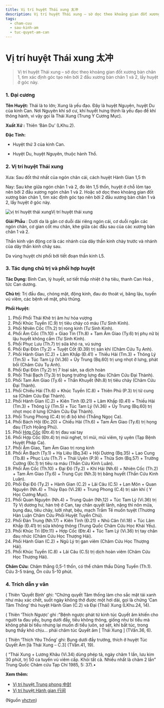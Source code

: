```yaml
---
title: Vị trí huyệt Thái xung 太冲
description: Vị trí huyệt Thái xung – sờ dọc theo khoảng gian đốt xương bàn chân 1, tìm xác định góc tạo nên bởi 2 đầu xương bàn chân 1 và 2, lấy huyệt ở góc này.
tags:
  - cham-cuu
  - sau-kinh-am
  - tuc-quyet-am-can
---
```


# Vị trí huyệt Thái xung 太冲 

> Vị trí huyệt Thái xung – sờ dọc theo khoảng gian đốt xương bàn chân 1, tìm xác định góc tạo nên bởi 2 đầu xương bàn chân 1 và 2, lấy huyệt ở góc này.

### 1. Đại cương

**Tên Huyệt:** Thái là to lớn; Xung là yếu đạo. Đây là huyệt Nguyên, huyệt Du của kinh Can. Nơi Nguyên khí sở cư, khí huyết hưng thịnh là yếu đạo để khí thông hành, vì vậy gọi là Thái Xung (Trung Y Cương Mục).

**Xuất Xứ :** Thiên ‘Bản Du’ (LKhu.2).

**Đặc Tính:**

+ Huyệt thứ 3 của kinh Can.

+ Huyệt Du, huyệt Nguyên, thuộc hành Thổ.

### 2. Vị trí huyệt Thái xung

Xưa: Sau đốt thứ nhất của ngón chân cái, cách huyệt Hành Gian 1,5 th

Nay: Sau khe giữa ngón chân 1 và 2, đo lên 1,5 thốn, huyệt ở chỗ lõm tạo nên bởi 2 đầu xương ngón chân 1 và 2. Hoặc sờ dọc theo khoảng gian đốt xương bàn chân 1, tìm xác định góc tạo nên bởi 2 đầu xương bàn chân 1 và 2, lấy huyệt ở góc này.

![vị trí huyệt thái xung](/imgs/yhctvn/vi-tri-huyet-thai-xung-300x168.jpg)Vị trí huyệt thái xung

**Giải Phẫu** : Dưới da là gân cơ duỗi dài riêng ngón cái, cơ duỗi ngắn các ngón chân, cơ gian cốt mu chân, khe giữa các đầu sau của các xương bàn chân 1 và 2.

Thần kinh vận động cơ là các nhánh của dây thần kinh chày trước và nhánh của dây thần kinh chày sau.

Da vùng huyệt chi phối bởi tiết đoạn thần kinh L5.

### 3. Tác dụng chủ trị và phối hợp huyệt

**Tác Dụng:** Bình Can, lý huyết, sơ tiết thấp nhiệt ở hạ tiêu, thanh Can Hoả , tức Can dương.

**Chủ trị**: Trị đầu đau, chóng mặt, động kinh, đau do thoát vị, băng lậu, tuyến vú viêm, các bệnh về mặt, phù thũng.

**Phối Huyệt:**

1. Phối Phối Thái Khê trị âm hư hỏa vượng
2. Phối Khúc Tuyền (C.9) trị tiêu chảy có máu (Tư Sinh Kinh).
3. Phối Nhiên Cốc (Th.2) trị rong kinh (Tư Sinh Kinh).
4. Phối Âm Cốc (Th.10) + Giao Tín (Th.8) + Tam Âm Giao (Ty.6) trị phụ nữ bị lậu huyết không cầm (Tư Sinh Kinh).
5. Phối Phục Lưu (Th.7) trị sữa khó ra, vú sưng
6. Phối Đại Đôn (Ty.2) + Tuyệt Cốt (Đ.39) trị sán khí (Châm Cứu Tụ Anh).
7. Phối Hành Gian (C.2) + Lâm Khấp (Đ.41) + Thiếu Hải (Tm.3) + Thông Lý (Tm.5) + Túc Tam Lý (Vi.36) + Ủy Trung (Bq.60) trị ung nhọt ở lưng, phát bối (Châm Cứu Tụ Anh).
8. Phối Đại Đôn (Ty.2) trị 7 loại sán, sa dịch hoàn
9. Phối Thái Bạch (Ty.3) trị bụng trướng lưng đau (Châm Cứu Đại Thành).
10. Phối Tam Âm Giao (Ty.6) + Thần Khuyết (Nh.8) trị tiêu chảy (Châm Cứu Đại Thành).
11. Phối Chiếu Hải (Th.6) + Khúc Tuyền (C.8) + Thiên Phủ (P.3) trị tử cung sa (Châm Cứu Đại Thành).
12. Phối Hành Gian (C.2) + Kiên Tỉnh (Đ.21) + Lâm Khấp (Đ.41) + Thiếu Hải (Tm.3) + Thông Lý (Tm.5) + Túc Tam Lý (Vi.36) + Ủy Trung (Bq.60) trị nhọt mọc ở lưng (Châm Cứu Đại Thành).
13. Phối Trung Phong (C.4) trị đi bộ khó (Thắng Ngọc Ca).
14. Phối Bách Hội (Đc.20) + Chiếu Hải (Th.6) + Tam Âm Giao (Ty.6) trị họng đau (Tịch Hoằng Phú).
15. Phối [Hợp Cốc](/yhctvn/huyet-hop-coc-%e5%90%88-%e8%b0%b7/) (Đtr.4) trị đau vai tay
16. Phối Hợp Cốc (Đtr.4) trị mũi nghẹt, trĩ mũi, mũi viêm, tỷ uyên (Tạp Bệnh Huyệt Pháp Ca).
17. Phối Âm Giao, Tam Âm Giao trị rong kinh
18. Phối Ẩn Bạch (Ty.1) + Hạ Liêu (Bq.34) + Hội Dương (Bq.35) + Lao Cung (Tb.8) + Phục Lưu (Th.7) + Thái Uyên (P.9) + Thừa Sơn (Bq.57) + Trường Cường (Đc.1) trị tiêu ra máu (Thần Cứu Kinh Luân).
19. Phối Âm Cốc (Th.10) + Đại Đô (Ty.2) + Khí Hải (Nh.6) + Nhiên Cốc (Th.2) + Tam Âm Giao (Ty.6) + Trung Cực (Nh.3) trị băng huyết (Thần Cứu Kinh Luân).
20. Phối Đại Đô (Ty.2) + Hành Gian (C.2) + Lãi Câu (C.5) + Lan Môn + Quan Nguyên (Nh.4) + Thủy Đạo (Vi.28) + Trung Phong (C.4) trị sán khí ( Y Học Cương Mục).
21. Phối Quan Nguyên (Nh.4) + Trung Quản (Nh.12) + Túc Tam Lý (Vi.36) trị Tỳ Vị dương hư, hàn trệ ở Can, tay chân quyết lãnh, nặng thì nôn mửa, bụng đau, tiêu chảy, lưỡi nhạt, bệu, mạch Trầm Tế muốn tuyệt (Thương Hàn Luận Châm Cứu Phối Huyệt Tuyển Chú).
22. Phối Đản Trung (Nh.17) + Kiên Tỉnh (Đ.21) + Nhũ Căn (Vi.18) + Túc Lâm Khấp (Đ.41) trị sữa không thông (Trung Quốc Châm Cứu Học Khái Yếu).
23. Phối Khúc Trì (Đtr.11) + Hợp Cốc (Đtr.4) + Túc Tam Lý (Vi.36) trị tay chân đau nhức (Châm Cứu Học Thượng Hải).
24. Phối Hành Gian (C.2) + Ngũ Lý trị gan viêm (Châm Cứu Học Thượng Hải).
25. Phối Khúc Tuyền (C.8) + Lãi Câu (C.5) trị dịch hoàn viêm (Châm Cứu Học Thượng Hải).

**Châm Cứu:** Châm thẳng 0,5-1 thốn, có thể châm thấu Dũng Tuyền (Th.1). Cứu 3-5 tráng, Ôn cứu 5-10 phút.

### 4. Trích dẫn y văn

( Thiên ‘Quyết Bịnh’ ghi: “Chứng quyết Tâm thống làm cho sắc mặt tái xanh như màu xác chết, suốt ngày không thở được một hơi dài, gọi là chứng ‘Can Tâm Thống’ thủ huyệt Hành Gian (C.2) và Đại (Thái) Xung (LKhu.24, 14).

( Thiên ‘Thích Ngược’ ghi :”Bệnh ngược phát từ kinh túc Quyết âm khiến cho người ta đau yếu, bụng dưới đầy, tiểu không thông, giống như bí tiểu mà không phải bí tiểu nhưng lại muốn đi tiểu luôn, sợ sệt, khí bất túc, trong bụng thấy khó chịu… phải châm túc Quyết âm [ Thái Xung ] (TVấn.36, 6).

( Thiên ‘Thích Yêu Thống’ ghi: Bụng dưới đầy trướng, thích ở huyệt Túc Quyết Âm [là Thái Xung – C.3] (TVấn.41, 19).

( “Thái Xung + Lương Khâu (Vi.34) dùng phép tả, ngày châm 1 lần, lưu kim 30 phút, trị 50 ca tuyến vú viêm cấp. Khỏi tất cả. Nhiều nhất là châm 2 lần” Trung Quốc Châm cứu Tạp Chí 1985, 5: 37).•

**Xem thêm:**

* [Vị trí huyệt Trung phong 中封](/yhctvn/vi-tri-huyet-trung-phong-%e4%b8%ad%e5%b0%81/)
* [Vị trí huyệt Hành gian 行间](/yhctvn/vi-tri-huyet-hanh-gian-%e8%a1%8c%e9%97%b4/)

(Nguồn <a href="https://yhctvn.com/vi-tri-huyet-thai-xung-太冲/" target="_blank">yhctvn</a>)
